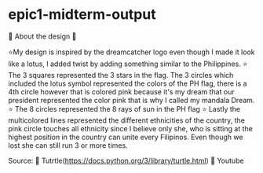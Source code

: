 # epic1-midterm-output
🌟 About the design 🌟

⭐My design is inspired by the dreamcatcher logo even though I made it look like a lotus, I added twist by adding something similar to the Philippines. 
⭐ The 3 squares represented the 3 stars in the flag. The 3 circles which included the lotus symbol represented the colors of the PH flag, there is a 4th circle however that is colored pink because it's my dream that our president represented the color pink that is why I called my mandala Dream.
⭐ The 8 circles represented the 8 rays of sun in the PH flag
⭐ Lastly the multicolored lines represented the different ethnicities of the country, the pink circle touches all ethnicity since I believe only she, who is sitting at the highest position in the country can unite every Filipinos. Even though we lost she can still run 3 or more times.

Source:
🐢 Tutrtle(https://docs.python.org/3/library/turtle.html)
🐢 Youtube
